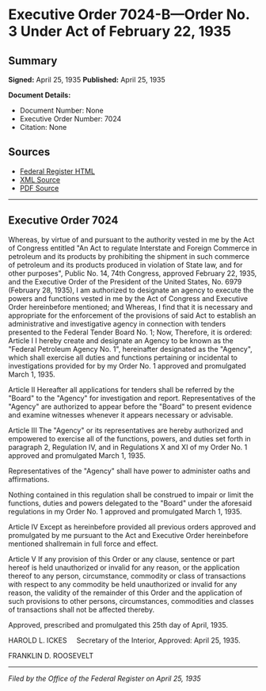 # Executive Order 7024-B—Order No. 3 Under Act of February 22, 1935

## Summary

**Signed:** April 25, 1935
**Published:** April 25, 1935

**Document Details:**
- Document Number: None
- Executive Order Number: 7024
- Citation: None

## Sources
- [Federal Register HTML](https://www.presidency.ucsb.edu/documents/executive-order-7024-b-order-no-3-under-act-february-22-1935)
- [XML Source](None)
- [PDF Source](None)

---

## Executive Order 7024

Whereas, by virtue of and pursuant to the authority vested in me by the Act of Congress entitled "An Act to regulate Interstate and Foreign Commerce in petroleum and its products by prohibiting the shipment in such commerce of petroleum and its products produced in violation of State law, and for other purposes", Public No. 14, 74th Congress, approved February 22, 1935, and the Executive Order of the President of the United States, No. 6979 (February 28, 1935), I am authorized to designate an agency to execute the powers and functions vested in me by the Act of Congress and Executive Order hereinbefore mentioned; and
Whereas, I find that it is necessary and appropriate for the enforcement of the provisions of said Act to establish an administrative and investigative agency in connection with tenders presented to the Federal Tender Board No. 1;
Now, Therefore, it is ordered:
Article I
I hereby create and designate an Agency to be known as the "Federal Petroleum Agency No. 1", hereinafter designated as the "Agency", which shall exercise all duties and functions pertaining or incidental to investigations provided for by my Order No. 1 approved and promulgated March 1, 1935.

Article II
Hereafter all applications for tenders shall be referred by the "Board" to the "Agency" for investigation and report. Representatives of the "Agency" are authorized to appear before the "Board" to present evidence and examine witnesses whenever it appears necessary or advisable.

Article III
The "Agency" or its representatives are hereby authorized and empowered to exercise all of the functions, powers, and duties set forth in paragraph 2, Regulation IV, and in Regulations X and XI of my Order No. 1 approved and promulgated March 1, 1935.

Representatives of the "Agency" shall have power to administer oaths and affirmations.

Nothing contained in this regulation shall be construed to impair or limit the functions, duties and powers delegated to the "Board" under the aforesaid regulations in my Order No. 1 approved and promulgated March 1, 1935.

Article IV
Except as hereinbefore provided all previous orders approved and promulgated by me pursuant to the Act and Executive Order hereinbefore mentioned shallremain in full force and effect.

Article V
If any provision of this Order or any clause, sentence or part hereof is held unauthorized or invalid for any reason, or the application thereof to any person, circumstance, commodity or class of transactions with respect to any commodity be held unauthorized or invalid for any reason, the validity of the remainder of this Order and the application of such provisions to other persons, circumstances, commodities and classes of transactions shall not be affected thereby.

Approved, prescribed and promulgated this 25th day of April, 1935.

HAROLD L. ICKES     Secretary of the Interior,
Approved: April 25, 1935.

FRANKLIN D. ROOSEVELT

---

*Filed by the Office of the Federal Register on April 25, 1935*
